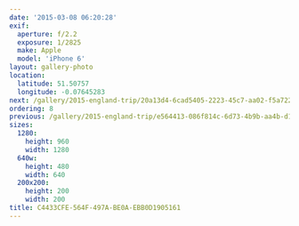 ```yaml
---
date: '2015-03-08 06:20:28'
exif:
  aperture: f/2.2
  exposure: 1/2825
  make: Apple
  model: 'iPhone 6'
layout: gallery-photo
location:
  latitude: 51.50757
  longitude: -0.07645283
next: /gallery/2015-england-trip/20a13d4-6cad5405-2223-45c7-aa02-f5a7220579a8
ordering: 8
previous: /gallery/2015-england-trip/e564413-086f814c-6d73-4b9b-aa4b-d1fd567d9bd7
sizes:
  1280:
    height: 960
    width: 1280
  640w:
    height: 480
    width: 640
  200x200:
    height: 200
    width: 200
title: C4433CFE-564F-497A-BE0A-EBB0D1905161
---
```

